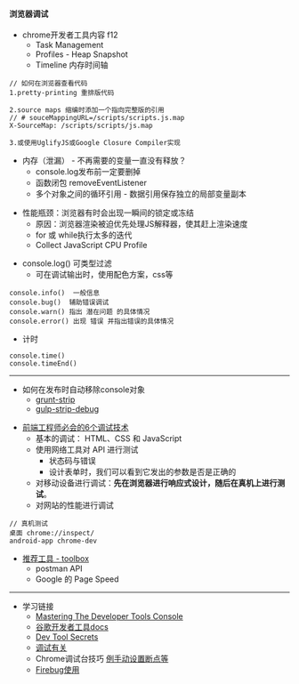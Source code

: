 #### **浏览器调试**
+ chrome开发者工具内容 f12
	* Task Management
	* Profiles - Heap Snapshot
	* Timeline 内存时间轴
	
```
// 如何在浏览器查看代码
1.pretty-printing 重排版代码

2.source maps 缩编时添加一个指向完整版的引用
// # souceMappingURL=/scripts/scripts.js.map
X-SourceMap: /scripts/scripts/js.map

3.或使用UglifyJS或Google Closure Compiler实现
```
* 内存（泄漏） - 不再需要的变量一直没有释放？
	* console.log发布前一定要删掉
   *  函数闭包 removeEventListener
   *  多个对象之间的循环引用 - 数据引用保存独立的局部变量副本
+ 性能瓶颈：浏览器有时会出现一瞬间的锁定或冻结
    + 原因：浏览器渲染被迫优先处理JS解释器，使其赶上渲染速度
    + for 或 while执行太多的迭代
    + Collect JavaScript CPU Profile
* console.log()  可类型过滤
	* 可在调试输出时，使用配色方案，css等
	
```
console.info()  一般信息
console.bug()  辅助错误调试
console.warn() 指出 潜在问题 的具体情况
console.error() 出现 错误 并指出错误的具体情况
```
* 计时

```
console.time()
console.timeEnd()
```

------------

+ 如何在发布时自动移除console对象
	+ [grunt-strip](https://github.com/jsoverson/grunt-strip)
	+ [gulp-strip-debug](https://github.com/sindresorhus/gulp-strip-debug)
* [前端工程师必会的6个调试技术](https://read.douban.com/reader/column/5945187/chapter/30774228/)
	* 基本的调试： HTML、CSS 和 JavaScript
    * 使用网络工具对 API 进行测试
    	* 状态码与错误
    	* 设计表单时，我们可以看到它发出的参数是否是正确的
    * 对移动设备进行调试：**先在浏览器进行响应式设计，随后在真机上进行测试**。
    * 对网站的性能进行调试
    
```
// 真机测试
桌面 chrome://inspect/
android-app chrome-dev 
```
* [推荐工具 - toolbox](https://github.com/phodal/toolbox)
	* postman API
   *  Google 的 Page Speed
    
------------

+ 学习链接
	+ [Mastering The Developer Tools Console](http://blog.teamtreehouse.com/mastering-developer-tools-console)
    + [谷歌开发者工具docs](https://developers.google.com/web/tools/chrome-devtools/memory-problems/?utm_source=dcc&utm_medium=redirect&utm_campaign=2016q3)
    + [Dev Tool Secrets](http://devtoolsecrets.com/)
    + [调试有关](http://www.jb51.net/article/58570.htm)
	+ Chrome调试台技巧 [例手动设置断点等](http://www.open-open.com/lib/view/open1416809904055.html)
	+ [Firebug使用](http://www.ruanyifeng.com/blog/2011/03/firebug_console_tutorial.html)
